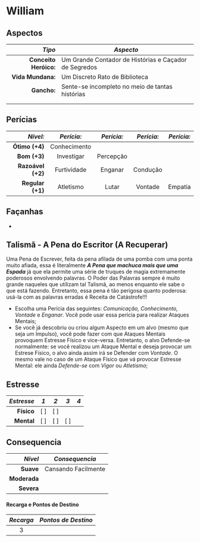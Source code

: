 # William

## Aspectos

| ***Tipo***            | ***Aspecto***                                         |
|----------------------:|-------------------------------------------------------|
| **Conceito Heróico:** | Um Grande Contador de Histórias e Caçador de Segredos | 
| **Vida Mundana:**     | Um Discreto Rato de Biblioteca                        | 
| **Gancho:**           | Sente-se incompleto no meio de tantas histórias       | 
|                       |                                                       |
|                       |                                                       |

## Perícias

| ***Nível:***      | ***Perícia:*** | ***Perícia:*** | ***Perícia:*** | ***Perícia:*** | 
|------------------:|:--------------:|:--------------:|:--------------:|:--------------:|
| **Ótimo (+4)**    | Conhecimento   |                |                |                |
| **Bom (+3)**      | Investigar     | Percepção      |                |                |
| **Razoável (+2)** | Furtividade    | Enganar        | Condução       |                |
| **Regular (+1)**  | Atletismo      | Lutar          | Vontade        | Empatia        |

## Façanhas 

+

## Talismã - A Pena do Escritor (A Recuperar)

Uma Pena de Escrever, feita da pena afilada de uma pomba com uma ponta muito afiada, essa é literalmente **_A Pena que machuca mais que uma Espada_** já que ela permite uma série de truques de magia extremamente poderosos envolvendo palavras. O Poder das Palavras sempre é muito grande naqueles que utilizam tal Talismã, ao menos enquanto ele sabe o que está fazendo. Entretanto, essa pena é tão perigosa quanto poderosa: usá-la com as palavras erradas é Receita de Catástrofe!!!

+  Escolha uma Perícia das seguintes: _Comunicação, Conhecimento, Vontade_ e _Enganar_. Você pode usar essa perícia para realizar Ataques Mentais;
+  Se você já descobriu ou criou algum Aspecto em um alvo (mesmo que seja um Impulso), você pode fazer com que Ataques Mentais provoquem Estresse Físico e vice-versa. Entretanto, o alvo Defende-se normalmente: se você realizou um Ataque Mental e deseja provocar um Estrese Físico, o alvo ainda assim irá se Defender com _Vontade_. O mesmo vale no caso de um Ataque Físico que vá provocar Estresse Mental: ele ainda _Defende-se_ com _Vigor_ ou _Atletismo_;

## Estresse

| ___Estresse___ | ___1___ | ___2___ | ___3___ | ___4___ |
|---------------:|:-------:|:-------:|:-------:|:-------:|
| __Físico__     |   [ ]   |   [ ]   |         |         |
| __Mental__     |   [ ]   |   [ ]   |   [ ]   |         |

## Consequencia

| ___Nível___  | ___Consequencia___       |
|-------------:|--------------------------|
| __Suave__    | Cansando Facilmente      |
| __Moderada__ |                          |
| __Severa__   |                          |

#### Recarga e Pontos de Destino

| ___Recarga___  | ___Pontos de Destino___ |
|:--------------:|:-----------------------:|
|   3            |                         |


<!--stackedit_data:
eyJoaXN0b3J5IjpbLTE0OTcyNTIyMzAsMTg0NTM1NjExXX0=
-->